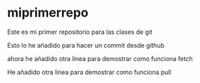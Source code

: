 # miprimerrepo
Este es mi primer repositorio para las clases de git

Esto lo he añadido para hacer un commit desde github

ahora he añadido otra linea para demostrar como funciona fetch

He añadido otra linea para demostrar como funciona pull
